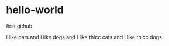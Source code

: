 # hello-world
first github 

i like cats and i like dogs and i like thicc cats and i like thicc dogs.

